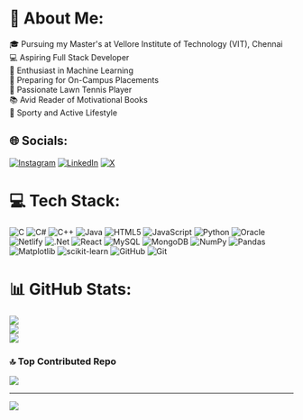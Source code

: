 # 💫 About Me:
🎓 Pursuing my Master's at Vellore Institute of Technology (VIT), Chennai<br>💻 Aspiring Full Stack Developer<br>🤖 Enthusiast in Machine Learning<br>🎯 Preparing for On-Campus Placements<br>🎾 Passionate Lawn Tennis Player<br>📚 Avid Reader of Motivational Books<br>🏅 Sporty and Active Lifestyle


## 🌐 Socials:
[![Instagram](https://img.shields.io/badge/Instagram-%23E4405F.svg?logo=Instagram&logoColor=white)](https://instagram.com/sadhna_mall) [![LinkedIn](https://img.shields.io/badge/LinkedIn-%230077B5.svg?logo=linkedin&logoColor=white)](https://linkedin.com/in/sadhna-mall-786m) [![X](https://img.shields.io/badge/X-black.svg?logo=X&logoColor=white)](https://x.com/@SadhnaMall) 

# 💻 Tech Stack:
![C](https://img.shields.io/badge/c-%2300599C.svg?style=plastic&logo=c&logoColor=white) ![C#](https://img.shields.io/badge/c%23-%23239120.svg?style=plastic&logo=csharp&logoColor=white) ![C++](https://img.shields.io/badge/c++-%2300599C.svg?style=plastic&logo=c%2B%2B&logoColor=white) ![Java](https://img.shields.io/badge/java-%23ED8B00.svg?style=plastic&logo=openjdk&logoColor=white) ![HTML5](https://img.shields.io/badge/html5-%23E34F26.svg?style=plastic&logo=html5&logoColor=white) ![JavaScript](https://img.shields.io/badge/javascript-%23323330.svg?style=plastic&logo=javascript&logoColor=%23F7DF1E) ![Python](https://img.shields.io/badge/python-3670A0?style=plastic&logo=python&logoColor=ffdd54) ![Oracle](https://img.shields.io/badge/Oracle-F80000?style=plastic&logo=oracle&logoColor=white) ![Netlify](https://img.shields.io/badge/netlify-%23000000.svg?style=plastic&logo=netlify&logoColor=#00C7B7) ![.Net](https://img.shields.io/badge/.NET-5C2D91?style=plastic&logo=.net&logoColor=white) ![React](https://img.shields.io/badge/react-%2320232a.svg?style=plastic&logo=react&logoColor=%2361DAFB) ![MySQL](https://img.shields.io/badge/mysql-4479A1.svg?style=plastic&logo=mysql&logoColor=white) ![MongoDB](https://img.shields.io/badge/MongoDB-%234ea94b.svg?style=plastic&logo=mongodb&logoColor=white) ![NumPy](https://img.shields.io/badge/numpy-%23013243.svg?style=plastic&logo=numpy&logoColor=white) ![Pandas](https://img.shields.io/badge/pandas-%23150458.svg?style=plastic&logo=pandas&logoColor=white) ![Matplotlib](https://img.shields.io/badge/Matplotlib-%23ffffff.svg?style=plastic&logo=Matplotlib&logoColor=black) ![scikit-learn](https://img.shields.io/badge/scikit--learn-%23F7931E.svg?style=plastic&logo=scikit-learn&logoColor=white) ![GitHub](https://img.shields.io/badge/github-%23121011.svg?style=plastic&logo=github&logoColor=white) ![Git](https://img.shields.io/badge/git-%23F05033.svg?style=plastic&logo=git&logoColor=white)
# 📊 GitHub Stats:
![](https://github-readme-stats.vercel.app/api?username=sadhna786&theme=omni&hide_border=false&include_all_commits=false&count_private=false)<br/>
![](https://github-readme-streak-stats.herokuapp.com/?user=sadhna786&theme=omni&hide_border=false)<br/>
![](https://github-readme-stats.vercel.app/api/top-langs/?username=sadhna786&theme=omni&hide_border=false&include_all_commits=false&count_private=false&layout=compact)

### 🔝 Top Contributed Repo
![](https://github-contributor-stats.vercel.app/api?username=sadhna786&limit=5&theme=dark&combine_all_yearly_contributions=true)

---
[![](https://visitcount.itsvg.in/api?id=sadhna786&icon=4&color=6)](https://visitcount.itsvg.in)

<!-- Proudly created with GPRM ( https://gprm.itsvg.in ) -->
